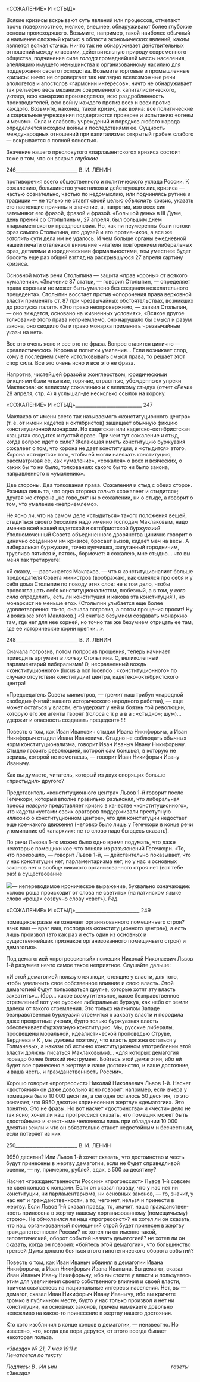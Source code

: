 «СОЖАЛЕНИЕ» И «СТЫД»

Всякие кризисы вскрывают суть явлений или процессов, отметают прочь поверхно­стное, мелкое, внешнее, обнаруживают более глубокие основы происходящего. Возь­мите, например, такой наиболее обычный и наименее сложный кризис в области эко­номических явлений, каким является всякая стачка. Ничто так не обнаруживает дейст­вительных отношений между классами, действительную природу современного обще­ства, подчинение силе _голода_ громаднейшей массы населения, апелляцию имущего меньшинства к организованному насилию для поддержания своего господства. Возь­мите торговые и промышленные кризисы: ничто не опровергает так наглядно всевоз­можные речи апологетов и апостолов «гармонии интересов», ничто не обнаруживает так рельефно весь механизм современного, капиталистического, уклада, всю «анархию производства», всю раздробленность производителей, всю войну каждого против всех и всех против каждого. Возьмите, наконец, такой кризис, как война: все политические и социальные учреждения подвергаются проверке и испытанию «огнем и мечом». Сила и слабость учреждений и порядков любого народа определяется исходом войны и по­следствиями ее. Сущность международных отношений при капитализме: открытый грабеж слабого — вскрывается с полной ясностью.

Значение нашего пресловутого «парламентского» кризиса состоит тоже в том, что он вскрыл _глубокие_

  

246__________________________ В. И. ЛЕНИН

противоречия всего общественного и политического уклада России. К сожалению, большинство участников и действующих лиц кризиса — частью сознательно, частью по недомыслию, или подчиняясь рутине и традиции — не только не ставят своей целью _объяснить_ кризис, указать его настоящие причины и значение, а, напротив, изо всех сил затемняют его фразой, фразой и фразой. «Большой день» в III Думе, день прений со Столыпиным, 27 апреля, был большим днем «парламентского» празднословия. Но, как ни неумеренны были потоки фраз самого Столыпина, его друзей и его противников, а все же _затопить_ сути дела им не удалось. И чем больше органы ежедневной нашей пе­чати отвлекают внимание читателя повторением либеральных фраз, деталями и юриди­ческими формальностями, тем уместнее будет бросить еще раз общий взгляд на рас­крывшуюся 27 апреля картину кризиса.

Основной мотив речи Столыпина — защита «прав короны» от всякого «умаления». «Значение 87 статьи, — говорил Столыпин, — определяет права короны и не может быть умалено без создания нежелательного прецедента». Столыпин восстает против «опорочения права верховной власти применять ст. 87 при чрезвычайных обстоятель­ствах, возникших до роспуска палат». «Это право неопровержимо, — заявил Столыпин, — оно зиждется, основано на жизненных условиях», «Всякое другое толкование этого права неприемлемо, оно нарушало бы смысл и разум закона, оно сводило бы и право монарха применять чрезвычайные указы на нет».

Все это очень ясно и все это не фраза. Вопрос ставится цинично — «реалистически». Корона и попытки умаления... Если возникает спор, кому в последнем счете истолко­вывать смысл права, то решает этот спор сила. Все это очень ясно и все это не фраза.

Напротив, чистейшей фразой и жонглерством, юридическими фикциями были «пыл­кие, горячие, страстные, убежденные» упреки Маклакова: «к великому сожалению и к великому стыду» (отчет _«Речи»_ 28 апреля, стр. 4) я услышал-де несколько ссылок на корону.

  

«СОЖАЛЕНИЕ» И «СТЫД»____________________________ 247

Маклаков от имени всего так называемого «конституционного центра» (т. е. от имени кадетов и октябристов) защищает обычную фикцию конституционной монархии. Но кадетская или кадетско-октябристская «защита» сводится к пустой фразе. При чем тут сожаление и стыд, когда вопрос идет о силе? Желающая иметь конституцию буржуазия сожалеет о том, что корона не дает конституции, и «стыдится» этого. Корона «стыдит­ся» того, чтобы ей могли навязать конституцию, рассматривая ее, как «умаление», «со­жалея» о всех и всяческих, о каких бы то ни было, толкованиях какого бы то ни было закона, направленного к «умалению».

Две стороны. Два толкования права. Сожаления и стыд с обеих сторон. Разница лишь та, что одна сторона _только_ «сожалеет и стыдится»; другая же сторона _не гово­__рит_ ни о сожалении, ни о стыде, а говорит о том, что умаление «неприемлемо».

Не ясно ли, что на самом деле «стыдиться» такого положения вещей, стыдиться сво­его бессилия надо именно господам Маклаковым, надо именно всей нашей кадетской и октябристской буржуазии? Уполномоченный Совета объединенного дворянства ци­нично говорит о цинично созданном им кризисе, бросает вызов, кидает меч на весы. А либеральная буржуазия, точно купчишка, запуганный городничим, трусливо пятится и, пятясь, бормочет: я сожалею, мне стыдно... что вы меня так третируете!

«Я скажу, — распинается Маклаков, — что я конституционалист больше председа­теля Совета министров (воображаю, как смеялся про себя и у себя дома Столыпин по поводу этих слов: не в том дело, чтобы провозглашать себя конституционалистом, лю­безный, а в том, у _кого сила_ определить, есть ли конституция и какова эта конститу­ция!), но монархист не меньше его». (Столыпин улыбается еще более удовлетворенно: то-то, сначала погрозил, а потом прощения просит! Ну и вояка же этот Маклаков.) «Я считаю безумием создавать монархию там, где нет для нее корней, но точно так же бе­зумием отрицать ее там, где ее исторические корни крепки...».

  

248__________________________ В. И. ЛЕНИН

Сначала погрозив, потом попросив прощения, теперь начинает приводить аргумент _в_ _пользу_ Столыпина. О, великолепный парламентарий либерализма! О, несравненный вождь «конституционного» (lucus a non lucendo : «конституционного» по случаю от­сутствия конституции) центра, кадетеко-октябристского центра!

«Председатель Совета министров, — гремит наш трибун «народной свободы» (чи­тай: нашего исторического народного рабства), — еще может остаться у власти, его удержит у ней и боязнь той революции, которую его же агенты творят (голоса с π ρ а в а : «стыдно»; шум)... удержит и опасность создавать прецедент» ! !

Повесть о том, как Иван Иванович стыдил Ивана Никифорыча, а Иван Никифорыч стыдил Ивана Ивановича. Стыдно не соблюдать обычных норм конституционализма, говорит Иван Иваныч Ивану Никифорычу. Стыдно грозить революцией, которой сам боишься, в которую не веришь, которой не помогаешь, — говорит Иван Никифорыч Ивану Иванычу.

Как вы думаете, читатель, который из двух спорящих больше «пристыдил» другого?

Представитель «конституционного центра» Львов 1-й говорит после Гегечкори, ко­торый вполне правильно разъяснял, что либеральная пресса _неверно_ представляет кри­зис в качестве «конституционного», что кадеты «устами своих ораторов поддерживали преступную иллюзию о конституционном центре», что для конституции недостает еще кое-какого движения (неловко было лишь у Гегечкори в конце речи упоминание об «анархии»: не то слово надо бы здесь сказать).

По речи Львова 1-го можно было одно время подумать, что даже некоторые поме­щики кое-что поняли из разъяснений Гегечкори. «То, что произошло, — говорит Львов 1-й, — действительно показывает, что у нас конституции нет, парламентаризма нет, но у нас и основных законов нет и вообще никакого организованного строя нет (вот тебе раз! а существование

![](file:///C:/Users/bot32/AppData/Local/Temp/msohtmlclip1/01/clip_image001.png)— непереводимое ироническое выражение, буквально означающее: «слово роща происходит от сло­ва не светить» (на латинском языке слово «роща» созвучно слову «свет»). _Ред._

  

«СОЖАЛЕНИЕ» И «СТЫД»___________________________ 249

помещиков разве не означает организованного помещичьего строя? язык ваш — враг ваш, господа из «конституционного центра»), а есть лишь произвол (это как раз и есть один из основных и существеннейших признаков организованного помещичьего строя) и демагогия».

Под демагогией «прогрессивный» помещик Николай Николаевич Львов 1-й разуме­ет нечто самое такое неприятное. Слушайте дальше:

«И этой демагогией пользуются люди, стоящие у власти, для того, чтобы увеличить свое собственное влияние и свою власть. Этой демагогией будут пользоваться другие, которые хотят эту власть захватить»... (брр... какое возмутительное, какое безнравст­венное стремление! вот уже русские либеральные буржуа, как небо от земли далеки от такого стремления. Это только на гнилом Западе безнравственная буржуазия стремится к захвату власти и породила даже превратные учения, будто только буржуазная власть обеспечивает буржуазную конституцию. Мы, русские либералы, просвещены мораль­ной, идеалистической проповедью Струве, Бердяева и К , мы думаем поэтому, что власть должна остаться у Толмачевых, а наказы об истинно конституционном употреб­лении этой власти должны писаться Маклаковыми)... «для которых демагогия гораздо более близкий инструмент. Бойтесь этой демагогии, ибо ей будет все принесено в жертву: и ваше достоинство, и ваше достояние, и ваша честь, и гражданственность Рос­сии».

Хорошо говорит «прогрессист» Николай Николаевич Львов 1-й. Насчет «достояния» он даже довольно ясно говорит: например, если вчера у помещика было 10 000 десятин, а сегодня осталось 50 десятин, то это означает, что 9950 десятин «принесены в жертву» «демагогии». Это понятно. Это не фразы. Но вот насчет «достоинства» и «чести» дело не так ясно; хочет ли наш прогрессист сказать, что помещик может быть «достойным» и «честным» человеком лишь при обладании 10 000 десятин земли и что он обязатель­но станет недостойным и бесчестным, если потеряет из них

  

250__________________________ В. И. ЛЕНИН

9950 десятин? Или Львов 1-й хочет сказать, что достоинство и честь будут принесены в жертву демагогии, если не будет справедливой оценки, — ну, примерно, рублей, эдак, в 500 за десятину?

Насчет «гражданственности России» «прогрессист» Львов 1-й совсем не свел концов с концами. Если он сказал правду, что у нас нет ни конституции, ни парламентаризма, ни основных законов, — то, значит, у нас нет и гражданственности, а то, чего нет, нель­зя и принести в жертву. Если Львов 1-й сказал правду, то, значит, наша гражданствен­ность принесена в жертву нашему «организованному (помещичьему) строю». Не об­молвился ли наш «прогрессист»? не хотел ли он сказать, что наш организованный по­мещичий строй будет принесен в жертву гражданственности России? не хотел ли он именно такой, гипотетический, оборот событий назвать демагогией? не хотел ли он сказать, когда он говорил: «бойтесь этой демагогии», что большинство третьей Думы должно бояться этого гипотетического оборота событий?

Повесть о том, как Иван Иваныч обвинял в демагогии Ивана Никифорыча, а Иван Никифорыч Ивана Иваныча. Вы демагог, сказал Иван Иваныч Ивану Никифорычу, ибо вы стоите у власти и пользуетесь этим для увеличения своего собственного влияния и своей власти, причем ссылаетесь на национальные интересы населения. Нет, вы — де­магог, сказал Иван Никифорыч Ивану Иванычу, ибо вы кричите громко в публичном месте, будто у нас только произвол и нет ни конституции, ни основных законов, при­чем намекаете довольно невежливо на какое-то принесение в жертву нашего достояния.

Кто кого изобличил в конце концов в демагогии, — неизвестно. Но известно, что, когда два вора дерутся, от этого всегда бывает некоторая польза.

_«Звезда» № 21, 7 мая 1911 г.                                                                Печатается по тексту_

_Подпись: В . Ил ьин                                                                              газеты «Звезда»_